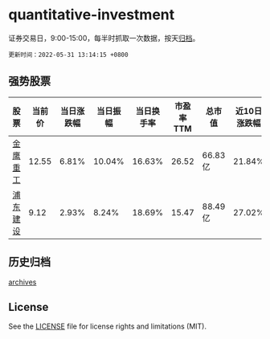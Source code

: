 # quantitative-investment

证券交易日，9:00-15:00，每半时抓取一次数据，按天[归档](archives)。

`更新时间：2022-05-31 13:14:15 +0800`

## 强势股票

|股票|当前价|当日涨跌幅|当日振幅|当日换手率|市盈率TTM|总市值|近10日涨跌幅|
|----|----|----|----|----|----|----|----|
|[金鹰重工](https://xueqiu.com/S/SZ301048)|12.55|6.81%|10.04%|16.63%|26.52|66.83亿|21.84%|
|[浦东建设](https://xueqiu.com/S/SH600284)|9.12|2.93%|8.24%|18.69%|15.47|88.49亿|27.02%|

## 历史归档

[archives](archives)

## License

See the [LICENSE](LICENSE) file for license rights and limitations (MIT).